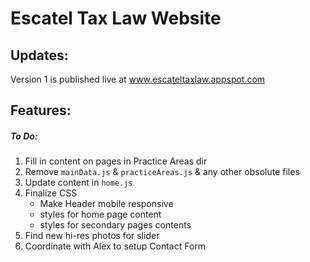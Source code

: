 # Escatel Tax Law Website

## Updates:
Version 1 is published live at www.escateltaxlaw.appspot.com

## Features:

##### To Do:
1)	Fill in content on pages in Practice Areas dir
2)	Remove `mainData.js` & `practiceAreas.js` & any other obsolute files
3)	Update content in `home.js`
4)	Finalize CSS
	-	Make Header mobile responsive
	-	styles for home page content
	-	styles for secondary pages contents
5)	Find new hi-res photos for slider
6)	Coordinate with Alex to setup Contact Form